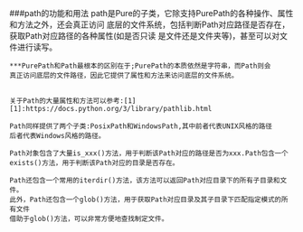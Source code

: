 ###path的功能和用法
    path是Pure的子类，它除支持PurePath的各种操作、属性和方法之外，还会真正访问
    底层的文件系统，包括判断Path对应路径是否存在，获取Path对应路径的各种属性(如是否只读
    是文件还是文件夹等)，甚至可以对文件进行读写。

    ***PurePath和Path最根本的区别在于;PurePath的本质依然是字符串，而Path则会
    真正访问底层的文件路径，因此它提供了属性和方法来访问底层的文件系统。


    关于Path的大量属性和方法可以参考:[1]
    [1]:https://docs.python.org/3/library/pathlib.html

    Path同样提供了两个子类:PosixPath和WindowsPath,其中前者代表UNIX风格的路径
    后者代表Windows风格的路径。

    Path对象包含了大量is_xxx()方法，用于判断该Path对应的路径是否为xxx.Path包含一个
    exists()方法，用于判断该Path对应的目录是否存在。

    Path还包含一个常用的iterdir()方法，该方法可以返回Path对应目录下的所有子目录和文件。
    此外，Path还包含一个glob()方法，用于获取Path对应目录及其子目录下匹配指定模式的所有文件
    借助于glob()方法，可以非常方便地查找制定文件。


